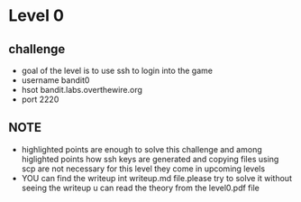 # Level 0 
## challenge 
- goal of the level is to use ssh to login into the game
- username bandit0
- hsot bandit.labs.overthewire.org
- port 2220
## NOTE
- highlighted points are enough to solve this challenge and among higlighted points how ssh keys are generated and copying files using scp are not necessary for this level they come in upcoming levels 
- YOU can find the writeup int writeup.md file.please try to solve it without seeing the writeup u can read the theory from the level0.pdf file
